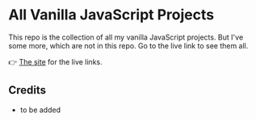 # All Vanilla JavaScript Projects


This repo is the collection of all my vanilla JavaScript projects. But I've some more, which are not in this repo. Go to the live link to see them all.


👉  [The site](https://all-js.netlify.app/) for the live links.

## Credits

- to be added